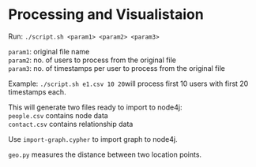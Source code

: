 # Processing and Visualistaion

Run: `./script.sh <param1> <param2> <param3>`  

`param1`: original file name  
`param2`: no. of users to process from the original file  
`param3`: no. of timestamps per user to process from the original file 

Example: `./script.sh e1.csv 10 20`will process first 10 users with first 20 timestamps each. 

This will generate two files ready to import to node4j:  
`people.csv` contains node data  
`contact.csv` contains relationship data

Use `import-graph.cypher` to import graph to node4j.

`geo.py` measures the distance between two location points.
